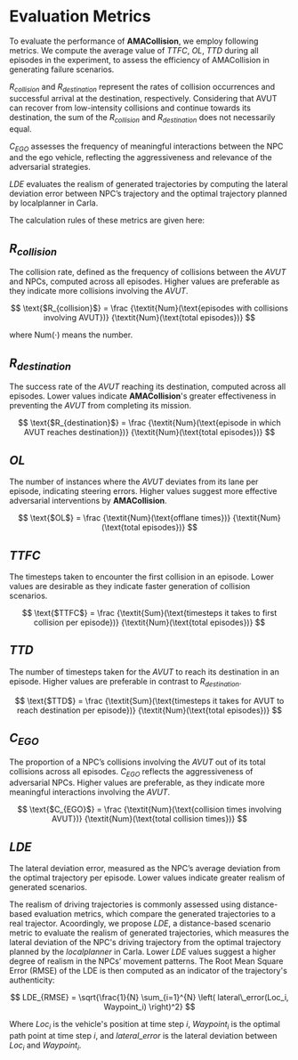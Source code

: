 # Evaluation Metrics

To evaluate the performance of **AMACollision**, we employ following metrics.  We compute the average value of  $TTFC$, $OL$, $TTD$ during all episodes in the experiment, to assess the efficiency of AMACollision in generating failure scenarios. 

$R_{collision}$ and $R_{destination}$ represent the rates of collision occurrences and successful arrival at the destination, respectively.  Considering that AVUT can recover from low-intensity collisions and continue towards its destination, the sum of the $R_{collision}$ and $R_{destination}$ does not necessarily equal. 

$C_{EGO}$ assesses the frequency of meaningful interactions between the NPC and the ego vehicle, reflecting the aggressiveness and relevance of the adversarial strategies.  

$LDE$ evaluates the realism of generated trajectories by computing the lateral deviation error between  NPC’s trajectory and the optimal trajectory planned by localplanner in Carla.

The calculation rules of these metrics are given here:

## **$R_{collision}$**

The collision rate, defined as the frequency of collisions between the *AVUT* and NPCs, computed across all episodes. Higher values are preferable as they indicate more collisions involving the *AVUT*.



$$
\text{$R_{collision}$} = \frac {\textit{Num}(\text{episodes with collisions involving AVUT})} {\textit{Num}(\text{total episodes})}
$$

where Num(⋅) means the number.  

## **$R_{destination}$**

The success rate of the *AVUT* reaching its destination, computed across all episodes. Lower values indicate **AMACollision**'s greater effectiveness in preventing the *AVUT* from completing its mission.



$$
\text{$R_{destination}$} = \frac {\textit{Num}(\text{episode in which AVUT reaches destination})} {\textit{Num}(\text{total episodes})}
$$



## **$OL$**

 The number of instances where the *AVUT* deviates from its lane per episode, indicating steering errors. Higher values suggest more effective adversarial interventions by **AMACollision**.



$$
\text{$OL$} = \frac {\textit{Num}(\text{offlane times})} {\textit{Num}(\text{total episodes})}
$$



## **$TTFC$**

The timesteps taken to encounter the first collision in an episode. Lower values are desirable as they indicate faster generation of collision scenarios.



$$
\text{$TTFC$} = \frac {\textit{Sum}(\text{timesteps it takes to first collision per episode})} {\textit{Num}(\text{total episodes})}
$$



## **$TTD$**

The number of timesteps taken for the *AVUT* to reach its destination in an episode. Higher values are preferable in contrast to $R_{destination}$.



$$
\text{$TTD$} = \frac {\textit{Sum}(\text{timesteps it takes for AVUT to reach destination per episode})} {\textit{Num}(\text{total episodes})}
$$



## **$C_{EGO}$**

The proportion of a NPC’s collisions involving the *AVUT* out of its total collisions across all episodes. $C_{EGO}$ reflects the aggressiveness of adversarial NPCs. Higher values are preferable, as they indicate more meaningful interactions involving the *AVUT*.



$$
\text{$C_{EGO}$} = \frac {\textit{Num}(\text{collision times involving AVUT})} {\textit{Num}(\text{total collision times})}
$$



## **$LDE$**

The lateral deviation error, measured as the NPC’s average deviation from the optimal trajectory per episode. Lower values indicate greater realism of generated scenarios.

The realism of driving trajectories is commonly assessed using distance-based evaluation metrics, which compare the generated trajectories to a real trajector. Acoordingly, we propose $LDE$, a distance-based scenario metric to evaluate the realism of generated trajectories, which measures the lateral deviation of the NPC's driving trajectory from the optimal trajectory planned by the $local planner$ in Carla. Lower $LDE$ values suggest a higher degree of realism in the NPCs’ movement patterns. The Root Mean Square Error (RMSE) of the LDE is then computed as an indicator of the trajectory's authenticity:

$$
LDE_{RMSE} = \sqrt{\frac{1}{N} \sum_{i=1}^{N} \left( lateral\_error(Loc_i, Waypoint_i) \right)^2}
$$

Where $Loc_i$ is the vehicle's position at time step $i$, $Waypoint_i$ is the optimal path point at time step $i$, and $lateral\_error$ is the lateral deviation between $Loc_i$ and $Waypoint_i$.
